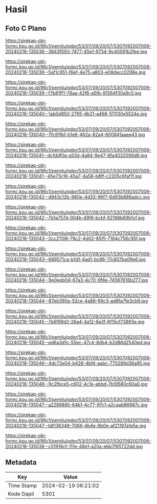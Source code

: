 # Hasil

## Foto C Plano

https://sirekap-obj-formc.kpu.go.id/96c1/pemilu/pdpr/53/07/09/20/07/5307092007006-20240218-135038--3843f093-7477-45e1-9734-9c40591b2fee.jpg

https://sirekap-obj-formc.kpu.go.id/96c1/pemilu/pdpr/53/07/09/20/07/5307092007006-20240218-135039--5af1c951-f6ef-4e75-a803-e08decc0298e.jpg

https://sirekap-obj-formc.kpu.go.id/96c1/pemilu/pdpr/53/07/09/20/07/5307092007006-20240218-135039--f7b81ff1-78aa-42f6-a5fb-91564f30a9c5.jpg

https://sirekap-obj-formc.kpu.go.id/96c1/pemilu/pdpr/53/07/09/20/07/5307092007006-20240218-135040--1ab0d850-2795-4b21-a468-511130e5524e.jpg

https://sirekap-obj-formc.kpu.go.id/96c1/pemilu/pdpr/53/07/09/20/07/5307092007006-20240218-135040--7fc91fbf-b1e6-462a-82a4-800841aaee43.jpg

https://sirekap-obj-formc.kpu.go.id/96c1/pemilu/pdpr/53/07/09/20/07/5307092007006-20240218-135041--dcfddf0a-a53d-4a84-9e47-6fa4032056d8.jpg

https://sirekap-obj-formc.kpu.go.id/96c1/pemilu/pdpr/53/07/09/20/07/5307092007006-20240218-135041--45e73c16-45a7-4a58-b8ff-c2205c6faf1f.jpg

https://sirekap-obj-formc.kpu.go.id/96c1/pemilu/pdpr/53/07/09/20/07/5307092007006-20240218-135042--d943c12b-980e-4d33-96f7-6d93b888adcc.jpg

https://sirekap-obj-formc.kpu.go.id/96c1/pemilu/pdpr/53/07/09/20/07/5307092007006-20240218-135042--7b1a757d-004b-49f8-bcbf-82198b69b1cf.jpg

https://sirekap-obj-formc.kpu.go.id/96c1/pemilu/pdpr/53/07/09/20/07/5307092007006-20240218-135043--2cc21106-79c2-4d02-85f5-7164c756c95f.jpg

https://sirekap-obj-formc.kpu.go.id/96c1/pemilu/pdpr/53/07/09/20/07/5307092007006-20240218-135043--689571ca-b1d1-4ad1-bc86-17c807ba09e6.jpg

https://sirekap-obj-formc.kpu.go.id/96c1/pemilu/pdpr/53/07/09/20/07/5307092007006-20240218-135044--9e0eeb04-67a3-4c70-9f8e-74567616b277.jpg

https://sirekap-obj-formc.kpu.go.id/96c1/pemilu/pdpr/53/07/09/20/07/5307092007006-20240218-135044--87eb390a-52ce-4a88-99c3-ad8fa7fe3cb9.jpg

https://sirekap-obj-formc.kpu.go.id/96c1/pemilu/pdpr/53/07/09/20/07/5307092007006-20240218-135045--7b6f89d2-26a4-4a12-9a3f-6f15cf73893e.jpg

https://sirekap-obj-formc.kpu.go.id/96c1/pemilu/pdpr/53/07/09/20/07/5307092007006-20240218-135045--ed6a3d1c-55ec-47c4-8db4-b2d86d2540ed.jpg

https://sirekap-obj-formc.kpu.go.id/96c1/pemilu/pdpr/53/07/09/20/07/5307092007006-20240218-135046--4dc73e04-b426-4bf4-aabc-770289d36a95.jpg

https://sirekap-obj-formc.kpu.go.id/96c1/pemilu/pdpr/53/07/09/20/07/5307092007006-20240218-135046--9c2fbce5-c602-4c1e-abbd-7b19580c60a0.jpg

https://sirekap-obj-formc.kpu.go.id/96c1/pemilu/pdpr/53/07/09/20/07/5307092007006-20240218-135047--a2289885-64b1-4c77-97c1-a2caab86987c.jpg

https://sirekap-obj-formc.kpu.go.id/96c1/pemilu/pdpr/53/07/09/20/07/5307092007006-20240218-135047--b8136349-7066-4b4e-9b0e-af21197a1e5e.jpg

https://sirekap-obj-formc.kpu.go.id/96c1/pemilu/pdpr/53/07/09/20/07/5307092007006-20240218-135038--c51918cf-111e-48e1-a20a-ebb7f95722dd.jpg


## Metadata

| Key        | Value               |
| ---------- | ------------------- |
| Time Stamp | 2024-02-19 06:21:02 |
| Kode Dapil | 5301                |



